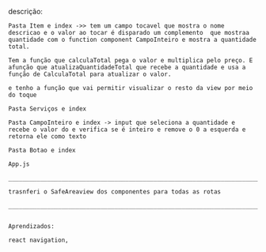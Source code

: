 descrição:

    Pasta Item e index ->> tem um campo tocavel que mostra o nome descricao e o valor ao tocar é disparado um complemento  que mostraa quantidade com o function component CampoInteiro e mostra a quantidade total.

    Tem a função que calculaTotal pega o valor e multiplica pelo preço. E afunção que atualizaQuantidadeTotal que recebe a quantidade e usa a função de CalculaTotal para atualizar o valor.
    
    e tenho a função que vai permitir visualizar o resto da view por meio do toque

    Pasta Serviços e index

    Pasta CampoInteiro e index -> input que seleciona a quantidade e recebe o valor do e verifica se é inteiro e remove o 0 a esquerda e retorna ele como texto 

    Pasta Botao e index

    App.js

    _______________________________________________________________________

    trasnferi o SafeAreaview dos componentes para todas as rotas

    _______________________________________________________________________


    Aprendizados:

    react navigation, 

